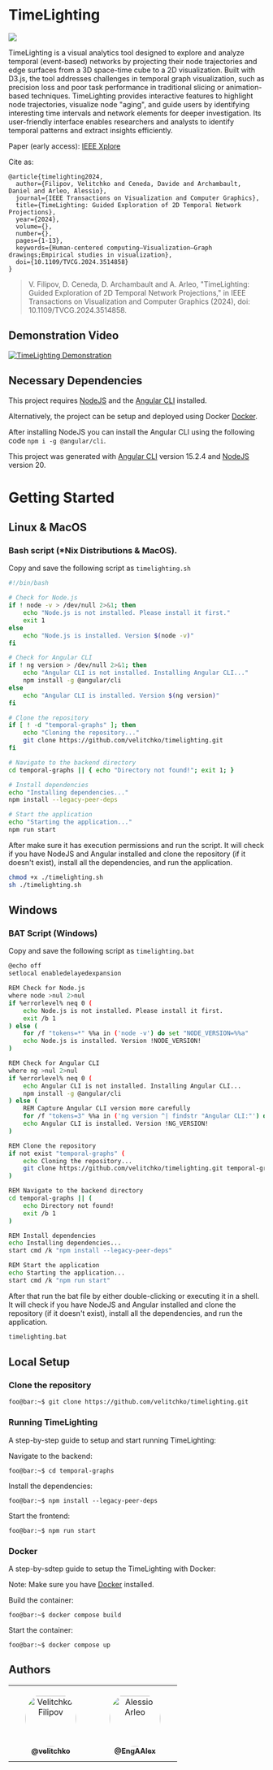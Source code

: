 # TimeLighting

 [![](https://www.replicabilitystamp.org/logo/Reproducibility-small.png)](http://www.replicabilitystamp.org#https-github-com-velitchko-timelighting)


TimeLighting is a visual analytics tool designed to explore and analyze temporal (event-based) networks by projecting their node trajectories and edge surfaces from a 3D space-time cube to a 2D visualization. Built with D3.js, the tool addresses challenges in temporal graph visualization, such as precision loss and poor task performance in traditional slicing or animation-based techniques. TimeLighting provides interactive features to highlight node trajectories, visualize node "aging", and guide users by identifying interesting time intervals and network elements for deeper investigation. Its user-friendly interface enables researchers and analysts to identify temporal patterns and extract insights efficiently.

Paper (early access): [IEEE Xplore](https://ieeexplore.ieee.org/document/10787140)

Cite as:
```console
@article{timelighting2024,
  author={Filipov, Velitchko and Ceneda, Davide and Archambault, Daniel and Arleo, Alessio},
  journal={IEEE Transactions on Visualization and Computer Graphics}, 
  title={TimeLighting: Guided Exploration of 2D Temporal Network Projections}, 
  year={2024},
  volume={},
  number={},
  pages={1-13},
  keywords={Human-centered computing–Visualization–Graph drawings;Empirical studies in visualization},
  doi={10.1109/TVCG.2024.3514858}
}
```

> V. Filipov, D. Ceneda, D. Archambault and A. Arleo, "TimeLighting: Guided Exploration of 2D Temporal Network Projections," in IEEE Transactions on Visualization and Computer Graphics (2024), doi: 10.1109/TVCG.2024.3514858.



## Demonstration Video
[![TimeLighting Demonstration](https://img.youtube.com/vi/GqBbqNR07rA/0.jpg)](https://youtu.be/GqBbqNR07rA)

## Necessary Dependencies
This project requires [NodeJS](https://nodejs.org/en) and the [Angular CLI](https://github.com/angular/angular-cli) installed.

Alternatively, the project can be setup and deployed using Docker [Docker](https://www.docker.com/).

After installing NodeJS you can install the Angular CLI using the following code `npm i -g @angular/cli`.

This project was generated with [Angular CLI](https://github.com/angular/angular-cli) version 15.2.4 and [NodeJS](https://nodejs.org/en) version 20.

# Getting Started

## Linux & MacOS
### Bash script (*Nix Distributions & MacOS).

Copy and save the following script as ```timelighting.sh```

```bash
#!/bin/bash

# Check for Node.js 
if ! node -v > /dev/null 2>&1; then
    echo "Node.js is not installed. Please install it first."
    exit 1
else 
    echo "Node.js is installed. Version $(node -v)"
fi

# Check for Angular CLI
if ! ng version > /dev/null 2>&1; then
    echo "Angular CLI is not installed. Installing Angular CLI..."
    npm install -g @angular/cli
else
    echo "Angular CLI is installed. Version $(ng version)"
fi

# Clone the repository
if [ ! -d "temporal-graphs" ]; then
    echo "Cloning the repository..."
    git clone https://github.com/velitchko/timelighting.git
fi

# Navigate to the backend directory
cd temporal-graphs || { echo "Directory not found!"; exit 1; }

# Install dependencies
echo "Installing dependencies..."
npm install --legacy-peer-deps

# Start the application
echo "Starting the application..."
npm run start
```

After make sure it has execution permissions and run the script.
It will check if you have NodeJS and Angular installed and clone the repository (if it doesn't exist), install all the dependencies, and run the application.
```bash
chmod +x ./timelighting.sh
sh ./timelighting.sh
```

## Windows
### BAT Script (Windows)
Copy and save the following script as ```timelighting.bat```

```bash
@echo off
setlocal enabledelayedexpansion

REM Check for Node.js
where node >nul 2>nul
if %errorlevel% neq 0 (
    echo Node.js is not installed. Please install it first.
    exit /b 1
) else (
    for /f "tokens=*" %%a in ('node -v') do set "NODE_VERSION=%%a"
    echo Node.js is installed. Version !NODE_VERSION!
)

REM Check for Angular CLI
where ng >nul 2>nul
if %errorlevel% neq 0 (
    echo Angular CLI is not installed. Installing Angular CLI...
    npm install -g @angular/cli
) else (
    REM Capture Angular CLI version more carefully
    for /f "tokens=3" %%a in ('ng version ^| findstr "Angular CLI:"') do set "NG_VERSION=%%a"
    echo Angular CLI is installed. Version !NG_VERSION!
)

REM Clone the repository
if not exist "temporal-graphs" (
    echo Cloning the repository...
    git clone https://github.com/velitchko/timelighting.git temporal-graphs
)

REM Navigate to the backend directory
cd temporal-graphs || (
    echo Directory not found!
    exit /b 1
)

REM Install dependencies
echo Installing dependencies...
start cmd /k "npm install --legacy-peer-deps"

REM Start the application
echo Starting the application...
start cmd /k "npm run start"
```

After that run the bat file by either double-clicking or executing it in a shell.
It will check if you have NodeJS and Angular installed and clone the repository (if it doesn't exist), install all the dependencies, and run the application.
```bash
timelighting.bat
```

## Local Setup

### Clone the repository
```console
foo@bar:~$ git clone https://github.com/velitchko/timelighting.git
```

### Running TimeLighting
A step-by-step guide to setup and start running TimeLighting:

Navigate to the backend:
```console
foo@bar:~$ cd temporal-graphs
```
Install the dependencies:
```console
foo@bar:~$ npm install --legacy-peer-deps
```
Start the frontend:
```console
foo@bar:~$ npm run start
```

### Docker
A step-by-sdtep guide to setup the TimeLighting with Docker: 

Note: Make sure you have [Docker](https://www.docker.com/) installed.

Build the container:
```console
foo@bar:~$ docker compose build
```
Start the container:
```console
foo@bar:~$ docker compose up
```

## Authors

<table>
<tr>
    <td align="center" style="word-wrap: break-word; width: 150.0; height: 150.0">
        <a href="https://github.com/velitchko">
            <img src=https://github.com/velitchko.png width="100;"  style="border-radius:50%;align-items:center;justify-content:center;overflow:hidden;padding-top:10px" alt="Velitchko Filipov"/>
            <br />
            <sub style="font-size:14px"><b>@velitchko</b></sub>
        </a>
    </td>
    <td align="center" style="word-wrap: break-word; width: 150.0; height: 150.0">
        <a href=https://github.com/EngAAlex>
            <img src=https://github.com/EngAAlex.png width="100;"  style="border-radius:50%;align-items:center;justify-content:center;overflow:hidden;padding-top:10px" alt="Alessio Arleo"/>
            <br />
            <sub style="font-size:14px"><b>@EngAAlex</b></sub>
        </a>
    </td>
</tr>
</table>

